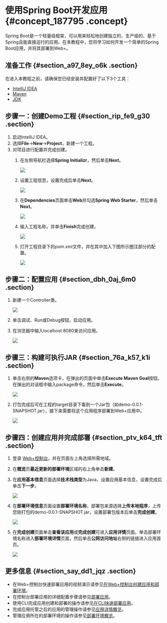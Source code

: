 # 使用Spring Boot开发应用 {#concept_187795 .concept}

Spring Boot是一个轻量级框架，可以用来轻松地创建独立的、生产级的、基于Spring且能直接运行的应用。在本教程中，您将学习如何开发一个简单的Spring Boot应用，并将其部署到Web+。

## 准备工作 {#section_a97_8ey_o6k .section}

在进入本教程之前，请确保您已经安装并配置好了以下3个工具：

-   [IntelliJ IDEA](https://www.jetbrains.com/idea/)
-   [Maven](https://maven.apache.org/)
-   [JDK](https://www.oracle.com/technetwork/java/javase/downloads/index.html)

## 步骤一：创建Demo工程 {#section_rip_fe9_g30 .section}

1.  启动IntelliJ IDEA。
2.  选择**File**-\>**New**-\>**Project**，新建一个工程。
3.  对项目进行配置并完成创建。
    1.  在左侧导航栏选择**Spring Initializr**，然后单击**Next**。

        ![](http://static-aliyun-doc.oss-cn-hangzhou.aliyuncs.com/assets/img/163218/156697146954605_zh-CN.png)

    2.  设置工程信息，设置完成后单击**Next**。

        ![](http://static-aliyun-doc.oss-cn-hangzhou.aliyuncs.com/assets/img/161338/156697146955209_zh-CN.png)

    3.  在**Dependencies**页面单击**Web**并勾选**Spring Web Starter**，然后单击**Next**。

        ![](http://static-aliyun-doc.oss-cn-hangzhou.aliyuncs.com/assets/img/163218/156697147155107_zh-CN.png)

    4.  输入工程名称，并单击**Finish**完成创建。

        ![](http://static-aliyun-doc.oss-cn-hangzhou.aliyuncs.com/assets/img/163218/156697147355109_zh-CN.png)

    5.  打开工程目录下的pom.xml文件，并在其中加入下图所示圈注部分的配置。

        ![](http://static-aliyun-doc.oss-cn-hangzhou.aliyuncs.com/assets/img/161338/156697147455215_zh-CN.png)


## 步骤二：配置应用 {#section_dbh_0aj_6m0 .section}

1.  新建一个Controller类。

    ![](http://static-aliyun-doc.oss-cn-hangzhou.aliyuncs.com/assets/img/161338/156697150255220_zh-CN.png)

2.  单击调试、Run或Debug按钮，启动应用。
3.  在浏览器中输入localhost:8080来访问应用。

    ![](http://static-aliyun-doc.oss-cn-hangzhou.aliyuncs.com/assets/img/161338/156697152255221_zh-CN.png)


## 步骤三：构建可执行JAR {#section_76a_k57_k1i .section}

1.  单击右侧的**Maven**选项卡，在弹出的页面中单击**Execute Maven Goal**按钮。在弹出的对话框中输入package命令，然后单击**Execute**。

    ![](http://static-aliyun-doc.oss-cn-hangzhou.aliyuncs.com/assets/img/161338/156697152355271_zh-CN.png)

2.  打包完成后可在工程的target目录下看到一个Jar包（如demo-0.0.1-SNAPSHOT.jar），接下来需要将这个应用程序部署到Web+应用中。

    ![](http://static-aliyun-doc.oss-cn-hangzhou.aliyuncs.com/assets/img/161338/156697152555274_zh-CN.png)


## 步骤四：创建应用并完成部署 {#section_ptv_k64_tft .section}

1.  登录 [Web+控制台](https://webplus.console.aliyun.com)，并在页面左上角选择所需地域。
2.  在**概览**页**最近更新的部署环境**区域的右上角单击**新建**。
3.  在**应用基本信息**页面选择**技术栈类型**为Java，设置应用基本信息，设置完成后单击**下一步**。

    ![](http://static-aliyun-doc.oss-cn-hangzhou.aliyuncs.com/assets/img/161338/156697153358298_zh-CN.png)

4.  在**部署环境信息**页面设置**部署环境名称**，部署包来源选择**上传本地程序**，上传您刚打包的demo-0.0.1-SNAPSHOT.jar，设置部署包版本后单击**完成创建**。

    ![](http://static-aliyun-doc.oss-cn-hangzhou.aliyuncs.com/assets/img/161338/156697153458299_zh-CN.png)

5.  在**完成创建**页面单击**查看该应用**或**完成创建**可进入**应用详情**页面。单击部署环境名称进入**部署环境详情**页面，然后单击**公网访问地址**右侧的链接进入应用首页。

    ![](http://static-aliyun-doc.oss-cn-hangzhou.aliyuncs.com/assets/img/161338/156697153558300_zh-CN.png)


## 更多信息 {#section_say_dd1_jqz .section}

-   在Web+控制台快速部署应用的视频演示请参见[在Web+控制台创建应用和部署环境](../DNWEBX19101931/ZH-CN_TP_519470_V3.dita)。
-   在控制台部署应用的详细配置步骤请参见[部署应用](../DNICMS19100635/ZH-CN_TP_159334_V1.dita)。
-   使用CLI完成应用创建和部署的操作请参见[在CLI快速部署应用](ZH-CN_TP_221972_V2.dita)。
-   完成应用托管之后的应用的管理操作请参见[应用详情概览](../DNICMS19100635/ZH-CN_TP_163214_V1.dita)。
-   管理应用所在的部署环境的操作请参见[部署环境概览](../DNICMS19100636/ZH-CN_TP_163212_V1.dita)。

